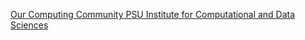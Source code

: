 [Our Computing Community   PSU Institute for Computational and Data Sciences](https://qi.tc/qi/114731)